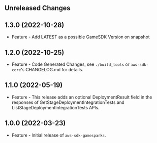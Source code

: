 Unreleased Changes
------------------

1.3.0 (2022-10-28)
------------------

* Feature - Add LATEST as a possible GameSDK Version on snapshot

1.2.0 (2022-10-25)
------------------

* Feature - Code Generated Changes, see `./build_tools` or `aws-sdk-core`'s CHANGELOG.md for details.

1.1.0 (2022-05-19)
------------------

* Feature - This release adds an optional DeploymentResult field in the responses of GetStageDeploymentIntegrationTests and ListStageDeploymentIntegrationTests APIs.

1.0.0 (2022-03-23)
------------------

* Feature - Initial release of `aws-sdk-gamesparks`.

